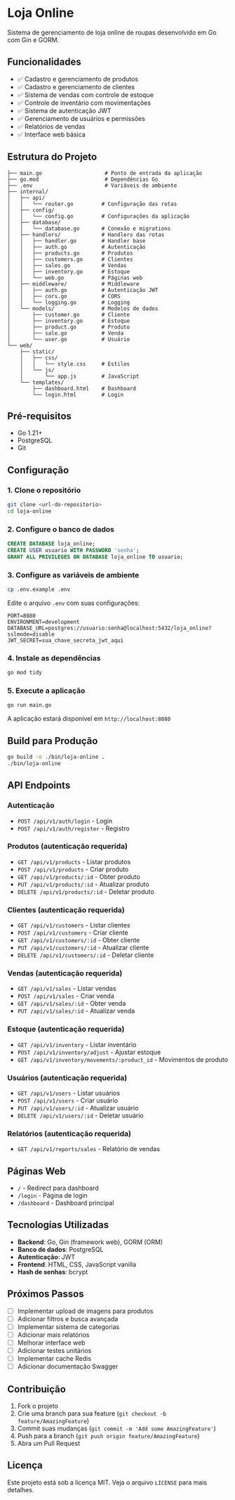 # Loja Online

Sistema de gerenciamento de loja online de roupas desenvolvido em Go com Gin e GORM.

## Funcionalidades

- ✅ Cadastro e gerenciamento de produtos
- ✅ Cadastro e gerenciamento de clientes  
- ✅ Sistema de vendas com controle de estoque
- ✅ Controle de inventário com movimentações
- ✅ Sistema de autenticação JWT
- ✅ Gerenciamento de usuários e permissões
- ✅ Relatórios de vendas
- ✅ Interface web básica

## Estrutura do Projeto

```
├── main.go                    # Ponto de entrada da aplicação
├── go.mod                     # Dependências Go
├── .env                       # Variáveis de ambiente
├── internal/
│   ├── api/
│   │   └── router.go         # Configuração das rotas
│   ├── config/
│   │   └── config.go         # Configurações da aplicação
│   ├── database/
│   │   └── database.go       # Conexão e migrations
│   ├── handlers/             # Handlers das rotas
│   │   ├── handler.go        # Handler base
│   │   ├── auth.go           # Autenticação
│   │   ├── products.go       # Produtos
│   │   ├── customers.go      # Clientes
│   │   ├── sales.go          # Vendas
│   │   ├── inventory.go      # Estoque
│   │   └── web.go            # Páginas web
│   ├── middleware/           # Middleware
│   │   ├── auth.go           # Autenticação JWT
│   │   ├── cors.go           # CORS
│   │   └── logging.go        # Logging
│   └── models/               # Modelos de dados
│       ├── customer.go       # Cliente
│       ├── inventory.go      # Estoque
│       ├── product.go        # Produto
│       ├── sale.go           # Venda
│       └── user.go           # Usuário
└── web/
    ├── static/
    │   ├── css/
    │   │   └── style.css     # Estilos
    │   └── js/
    │       └── app.js        # JavaScript
    └── templates/
        ├── dashboard.html    # Dashboard
        └── login.html        # Login
```

## Pré-requisitos

- Go 1.21+
- PostgreSQL
- Git

## Configuração

### 1. Clone o repositório
```bash
git clone <url-do-repositorio>
cd loja-online
```

### 2. Configure o banco de dados
```sql
CREATE DATABASE loja_online;
CREATE USER usuario WITH PASSWORD 'senha';
GRANT ALL PRIVILEGES ON DATABASE loja_online TO usuario;
```

### 3. Configure as variáveis de ambiente
```bash
cp .env.example .env
```

Edite o arquivo `.env` com suas configurações:
```env
PORT=8080
ENVIRONMENT=development
DATABASE_URL=postgres://usuario:senha@localhost:5432/loja_online?sslmode=disable
JWT_SECRET=sua_chave_secreta_jwt_aqui
```

### 4. Instale as dependências
```bash
go mod tidy
```

### 5. Execute a aplicação
```bash
go run main.go
```

A aplicação estará disponível em `http://localhost:8080`

## Build para Produção

```bash
go build -o ./bin/loja-online .
./bin/loja-online
```

## API Endpoints

### Autenticação
- `POST /api/v1/auth/login` - Login
- `POST /api/v1/auth/register` - Registro

### Produtos (autenticação requerida)
- `GET /api/v1/products` - Listar produtos
- `POST /api/v1/products` - Criar produto
- `GET /api/v1/products/:id` - Obter produto
- `PUT /api/v1/products/:id` - Atualizar produto
- `DELETE /api/v1/products/:id` - Deletar produto

### Clientes (autenticação requerida)
- `GET /api/v1/customers` - Listar clientes
- `POST /api/v1/customers` - Criar cliente
- `GET /api/v1/customers/:id` - Obter cliente
- `PUT /api/v1/customers/:id` - Atualizar cliente
- `DELETE /api/v1/customers/:id` - Deletar cliente

### Vendas (autenticação requerida)
- `GET /api/v1/sales` - Listar vendas
- `POST /api/v1/sales` - Criar venda
- `GET /api/v1/sales/:id` - Obter venda
- `PUT /api/v1/sales/:id` - Atualizar venda

### Estoque (autenticação requerida)
- `GET /api/v1/inventory` - Listar inventário
- `POST /api/v1/inventory/adjust` - Ajustar estoque
- `GET /api/v1/inventory/movements/:product_id` - Movimentos de produto

### Usuários (autenticação requerida)
- `GET /api/v1/users` - Listar usuários
- `POST /api/v1/users` - Criar usuário
- `PUT /api/v1/users/:id` - Atualizar usuário
- `DELETE /api/v1/users/:id` - Deletar usuário

### Relatórios (autenticação requerida)
- `GET /api/v1/reports/sales` - Relatório de vendas

## Páginas Web
- `/` - Redirect para dashboard
- `/login` - Página de login
- `/dashboard` - Dashboard principal

## Tecnologias Utilizadas

- **Backend**: Go, Gin (framework web), GORM (ORM)
- **Banco de dados**: PostgreSQL
- **Autenticação**: JWT
- **Frontend**: HTML, CSS, JavaScript vanilla
- **Hash de senhas**: bcrypt

## Próximos Passos

- [ ] Implementar upload de imagens para produtos
- [ ] Adicionar filtros e busca avançada
- [ ] Implementar sistema de categorias
- [ ] Adicionar mais relatórios
- [ ] Melhorar interface web
- [ ] Adicionar testes unitários
- [ ] Implementar cache Redis
- [ ] Adicionar documentação Swagger

## Contribuição

1. Fork o projeto
2. Crie uma branch para sua feature (`git checkout -b feature/AmazingFeature`)
3. Commit suas mudanças (`git commit -m 'Add some AmazingFeature'`)
4. Push para a branch (`git push origin feature/AmazingFeature`)
5. Abra um Pull Request

## Licença

Este projeto está sob a licença MIT. Veja o arquivo `LICENSE` para mais detalhes.